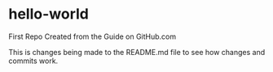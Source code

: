 # hello-world
First Repo Created from the Guide on GitHub.com

This is changes being made to the README.md file to see how changes and commits work.


